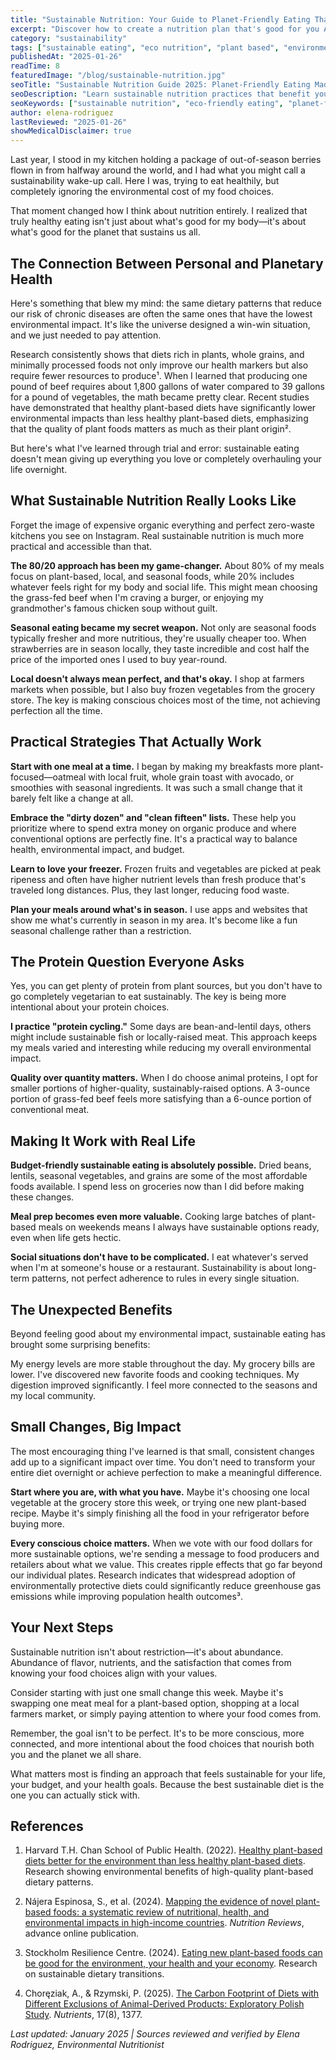 ```yaml
---
title: "Sustainable Nutrition: Your Guide to Planet-Friendly Eating That Actually Works"
excerpt: "Discover how to create a nutrition plan that's good for you AND the planet. Real strategies for sustainable eating that won't break your budget or your schedule."
category: "sustainability"
tags: ["sustainable eating", "eco nutrition", "plant based", "environmental health", "mindful eating"]
publishedAt: "2025-01-26"
readTime: 8
featuredImage: "/blog/sustainable-nutrition.jpg"
seoTitle: "Sustainable Nutrition Guide 2025: Planet-Friendly Eating Made Simple"
seoDescription: "Learn sustainable nutrition practices that benefit your health and the environment. Practical tips for eco-friendly eating, food choices, and meal planning."
seoKeywords: ["sustainable nutrition", "eco-friendly eating", "planet-friendly diet", "sustainable food choices", "environmental nutrition"]
author: elena-rodriguez
lastReviewed: "2025-01-26"
showMedicalDisclaimer: true
---
```


Last year, I stood in my kitchen holding a package of out-of-season berries flown in from halfway around the world, and I had what you might call a sustainability wake-up call. Here I was, trying to eat healthily, but completely ignoring the environmental cost of my food choices.

That moment changed how I think about nutrition entirely. I realized that truly healthy eating isn't just about what's good for my body—it's about what's good for the planet that sustains us all.

## The Connection Between Personal and Planetary Health

Here's something that blew my mind: the same dietary patterns that reduce our risk of chronic diseases are often the same ones that have the lowest environmental impact. It's like the universe designed a win-win situation, and we just needed to pay attention.

Research consistently shows that diets rich in plants, whole grains, and minimally processed foods not only improve our health markers but also require fewer resources to produce¹. When I learned that producing one pound of beef requires about 1,800 gallons of water compared to 39 gallons for a pound of vegetables, the math became pretty clear. Recent studies have demonstrated that healthy plant-based diets have significantly lower environmental impacts than less healthy plant-based diets, emphasizing that the quality of plant foods matters as much as their plant origin².

But here's what I've learned through trial and error: sustainable eating doesn't mean giving up everything you love or completely overhauling your life overnight.

## What Sustainable Nutrition Really Looks Like

Forget the image of expensive organic everything and perfect zero-waste kitchens you see on Instagram. Real sustainable nutrition is much more practical and accessible than that.

**The 80/20 approach has been my game-changer.** About 80% of my meals focus on plant-based, local, and seasonal foods, while 20% includes whatever feels right for my body and social life. This might mean choosing the grass-fed beef when I'm craving a burger, or enjoying my grandmother's famous chicken soup without guilt.

**Seasonal eating became my secret weapon.** Not only are seasonal foods typically fresher and more nutritious, they're usually cheaper too. When strawberries are in season locally, they taste incredible and cost half the price of the imported ones I used to buy year-round.

**Local doesn't always mean perfect, and that's okay.** I shop at farmers markets when possible, but I also buy frozen vegetables from the grocery store. The key is making conscious choices most of the time, not achieving perfection all the time.

## Practical Strategies That Actually Work

**Start with one meal at a time.** I began by making my breakfasts more plant-focused—oatmeal with local fruit, whole grain toast with avocado, or smoothies with seasonal ingredients. It was such a small change that it barely felt like a change at all.

**Embrace the "dirty dozen" and "clean fifteen" lists.** These help you prioritize where to spend extra money on organic produce and where conventional options are perfectly fine. It's a practical way to balance health, environmental impact, and budget.

**Learn to love your freezer.** Frozen fruits and vegetables are picked at peak ripeness and often have higher nutrient levels than fresh produce that's traveled long distances. Plus, they last longer, reducing food waste.

**Plan your meals around what's in season.** I use apps and websites that show me what's currently in season in my area. It's become like a fun seasonal challenge rather than a restriction.

## The Protein Question Everyone Asks

Yes, you can get plenty of protein from plant sources, but you don't have to go completely vegetarian to eat sustainably. The key is being more intentional about your protein choices.

**I practice "protein cycling."** Some days are bean-and-lentil days, others might include sustainable fish or locally-raised meat. This approach keeps my meals varied and interesting while reducing my overall environmental impact.

**Quality over quantity matters.** When I do choose animal proteins, I opt for smaller portions of higher-quality, sustainably-raised options. A 3-ounce portion of grass-fed beef feels more satisfying than a 6-ounce portion of conventional meat.

## Making It Work with Real Life

**Budget-friendly sustainable eating is absolutely possible.** Dried beans, lentils, seasonal vegetables, and grains are some of the most affordable foods available. I spend less on groceries now than I did before making these changes.

**Meal prep becomes even more valuable.** Cooking large batches of plant-based meals on weekends means I always have sustainable options ready, even when life gets hectic.

**Social situations don't have to be complicated.** I eat whatever's served when I'm at someone's house or a restaurant. Sustainability is about long-term patterns, not perfect adherence to rules in every single situation.

## The Unexpected Benefits

Beyond feeling good about my environmental impact, sustainable eating has brought some surprising benefits:

My energy levels are more stable throughout the day. My grocery bills are lower. I've discovered new favorite foods and cooking techniques. My digestion improved significantly. I feel more connected to the seasons and my local community.

## Small Changes, Big Impact

The most encouraging thing I've learned is that small, consistent changes add up to a significant impact over time. You don't need to transform your entire diet overnight or achieve perfection to make a meaningful difference.

**Start where you are, with what you have.** Maybe it's choosing one local vegetable at the grocery store this week, or trying one new plant-based recipe. Maybe it's simply finishing all the food in your refrigerator before buying more.

**Every conscious choice matters.** When we vote with our food dollars for more sustainable options, we're sending a message to food producers and retailers about what we value. This creates ripple effects that go far beyond our individual plates. Research indicates that widespread adoption of environmentally protective diets could significantly reduce greenhouse gas emissions while improving population health outcomes³.

## Your Next Steps

Sustainable nutrition isn't about restriction—it's about abundance. Abundance of flavor, nutrients, and the satisfaction that comes from knowing your food choices align with your values.

Consider starting with just one small change this week. Maybe it's swapping one meat meal for a plant-based option, shopping at a local farmers market, or simply paying attention to where your food comes from.

Remember, the goal isn't to be perfect. It's to be more conscious, more connected, and more intentional about the food choices that nourish both you and the planet we all share.

What matters most is finding an approach that feels sustainable for your life, your budget, and your health goals. Because the best sustainable diet is the one you can actually stick with.

## References

1. Harvard T.H. Chan School of Public Health. (2022). [Healthy plant-based diets better for the environment than less healthy plant-based diets](https://hsph.harvard.edu/news/healthy-plant-based-diets-better-for-the-environment-than-less-healthy-plant-based-diets/). Research showing environmental benefits of high-quality plant-based dietary patterns.

2. Nájera Espinosa, S., et al. (2024). [Mapping the evidence of novel plant-based foods: a systematic review of nutritional, health, and environmental impacts in high-income countries](https://academic.oup.com/nutritionreviews/advance-article/doi/10.1093/nutrit/nuae031/7656938). *Nutrition Reviews*, advance online publication.

3. Stockholm Resilience Centre. (2024). [Eating new plant-based foods can be good for the environment, your health and your economy](https://www.stockholmresilience.org/research/research-news/2024-02-08-eating-new-plant-based-foods-can-be-good-for-the-environment-your-health-and-your-economy.html). Research on sustainable dietary transitions.

4. Choręziak, A., & Rzymski, P. (2025). [The Carbon Footprint of Diets with Different Exclusions of Animal-Derived Products: Exploratory Polish Study](https://www.mdpi.com/2072-6643/17/8/1377). *Nutrients*, 17(8), 1377.

*Last updated: January 2025 | Sources reviewed and verified by Elena Rodriguez, Environmental Nutritionist*